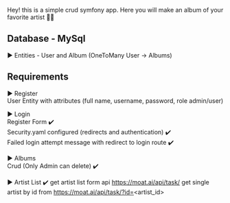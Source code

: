 
Hey! this is a simple crud symfony app. 
Here you will make an album of your favorite artist 🧑‍🎨

## Database - MySql 

▶️ Entities - User and Album (OneToMany User -> Albums)
  
## Requirements 

▶️ Register  
  User Entity with attributes (full name, username, password, role admin/user)  

▶️ Login  
  Register Form ✔️  
  Security.yaml configured (redirects and authentication) ✔️  
  Failed login attempt message with redirect to login route ✔️  
  
▶️ Albums  
  Crud (Only Admin can delete)  ✔️  
  
▶️ Artist List  ✔️
  get artist list form api https://moat.ai/api/task/
  get single artist by id from https://moat.ai/api/task/?id=<artist_id>
